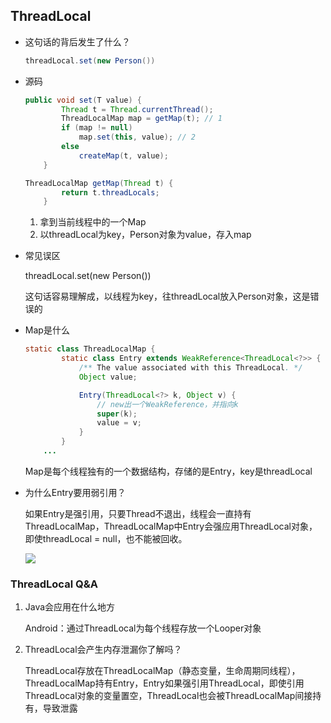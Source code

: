 ## ThreadLocal

- 这句话的背后发生了什么？

  ```java
  threadLocal.set(new Person())
  ```

- 源码

  ```java
  public void set(T value) {
          Thread t = Thread.currentThread();
          ThreadLocalMap map = getMap(t); // 1
          if (map != null)
              map.set(this, value); // 2
          else
              createMap(t, value);
      }
  
  ThreadLocalMap getMap(Thread t) {
          return t.threadLocals;
      }
  ```

  1. 拿到当前线程中的一个Map
  2. 以threadLocal为key，Person对象为value，存入map

- 常见误区

  threadLocal.set(new Person())

  这句话容易理解成，以线程为key，往threadLocal放入Person对象，这是错误的

- Map是什么

  ```java
  static class ThreadLocalMap {
          static class Entry extends WeakReference<ThreadLocal<?>> {
              /** The value associated with this ThreadLocal. */
              Object value;
  
              Entry(ThreadLocal<?> k, Object v) {
                  // new出一个WeakReference，并指向k
                  super(k);
                  value = v;
              }
          }
      ...
  ```

  Map是每个线程独有的一个数据结构，存储的是Entry，key是threadLocal

- 为什么Entry要用弱引用？

  如果Entry是强引用，只要Thread不退出，线程会一直持有ThreadLocalMap，ThreadLocalMap中Entry会强应用ThreadLocal对象，即使threadLocal = null，也不能被回收。

  ![](https://pics3.baidu.com/feed/242dd42a2834349b79fe653d508c16c837d3be7e.jpeg?token=4b047410f2c7c94baf88bc42b6f6bca8&s=4B62B85293E44D0B0AC11F6E03009074)

### ThreadLocal Q&A

1. Java会应用在什么地方

   Android：通过ThreadLocal为每个线程存放一个Looper对象

2. ThreadLocal会产生内存泄漏你了解吗？

   ThreadLocal存放在ThreadLocalMap（静态变量，生命周期同线程），ThreadLocalMap持有Entry，Entry如果强引用ThreadLocal，即使引用ThreadLocal对象的变量置空，ThreadLocal也会被ThreadLocalMap间接持有，导致泄露